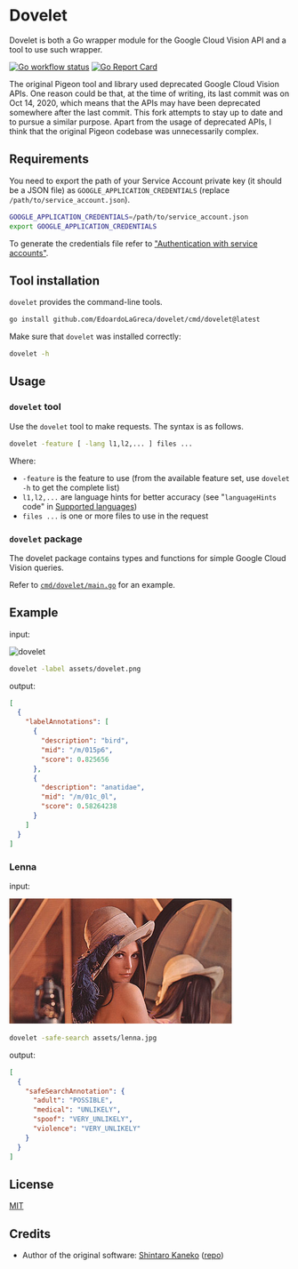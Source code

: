 # Dovelet

Dovelet is both a Go wrapper module for the Google Cloud Vision API and a tool to use such wrapper.

[![Go workflow status](https://github.com/EdoardoLaGreca/dovelet/actions/workflows/go.yml/badge.svg)](https://github.com/EdoardoLaGreca/dovelet/actions/workflows/go.yml)
[![Go Report Card](https://goreportcard.com/badge/github.com/EdoardoLaGreca/dovelet)](https://goreportcard.com/report/github.com/EdoardoLaGreca/dovelet)

The original Pigeon tool and library used deprecated Google Cloud Vision APIs. One reason could be that, at the time of writing, its last commit was on Oct 14, 2020, which means that the APIs may have been deprecated somewhere after the last commit. This fork attempts to stay up to date and to pursue a similar purpose. Apart from the usage of deprecated APIs, I think that the original Pigeon codebase was unnecessarily complex.

## Requirements

You need to export the path of your Service Account private key (it should be a JSON file) as `GOOGLE_APPLICATION_CREDENTIALS` (replace `/path/to/service_account.json`).

```sh
GOOGLE_APPLICATION_CREDENTIALS=/path/to/service_account.json
export GOOGLE_APPLICATION_CREDENTIALS
```

To generate the credentials file refer to ["Authentication with service accounts"](https://cloud.google.com/vision/docs/setup#sa).

## Tool installation

`dovelet` provides the command-line tools.

```sh
go install github.com/EdoardoLaGreca/dovelet/cmd/dovelet@latest
```

Make sure that `dovelet` was installed correctly:

```sh
dovelet -h
```

## Usage

### `dovelet` tool

Use the `dovelet` tool to make requests. The syntax is as follows.

```sh
dovelet -feature [ -lang l1,l2,... ] files ...
```

Where:
- `-feature` is the feature to use (from the available feature set, use `dovelet -h` to get the complete list)
- `l1,l2,...` are language hints for better accuracy (see "`languageHints` code" in [Supported languages](https://cloud.google.com/vision/docs/languages#supported-langs))
- `files ...` is one or more files to use in the request

<!-- TODO: make new gif -->
<!-- ![pigeon-cmd](https://raw.githubusercontent.com/kaneshin/pigeon/main/assets/pigeon-cmd.gif) -->

### `dovelet` package

The dovelet package contains types and functions for simple Google Cloud Vision queries.

Refer to [`cmd/dovelet/main.go`](cmd/dovelet/main.go) for an example.

## Example

input:

![dovelet](https://raw.githubusercontent.com/EdoardoLaGreca/dovelet/main/assets/dovelet.png)

```sh
dovelet -label assets/dovelet.png
```

output:

```json
[
  {
    "labelAnnotations": [
      {
        "description": "bird",
        "mid": "/m/015p6",
        "score": 0.825656
      },
      {
        "description": "anatidae",
        "mid": "/m/01c_0l",
        "score": 0.58264238
      }
    ]
  }
]
```


### Lenna

input:

![lenna](https://raw.githubusercontent.com/EdoardoLaGreca/dovelet/main/assets/lenna.jpg)

```sh
dovelet -safe-search assets/lenna.jpg
```

output:

```json
[
  {
    "safeSearchAnnotation": {
      "adult": "POSSIBLE",
      "medical": "UNLIKELY",
      "spoof": "VERY_UNLIKELY",
      "violence": "VERY_UNLIKELY"
    }
  }
]
```

## License

[MIT](LICENSE)

## Credits

- Author of the original software: [Shintaro Kaneko](https://github.com/kaneshin) ([repo](https://github.com/kaneshin/pigeon))
